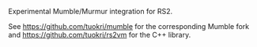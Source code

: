 Experimental Mumble/Murmur integration for RS2.


See https://github.com/tuokri/mumble for the corresponding Mumble fork and https://github.com/tuokri/rs2vm for the C++ library.
